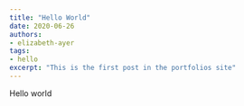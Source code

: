 ```yaml
---
title: "Hello World"
date: 2020-06-26
authors:
- elizabeth-ayer
tags:
- hello
excerpt: "This is the first post in the portfolios site"
---
```


Hello world